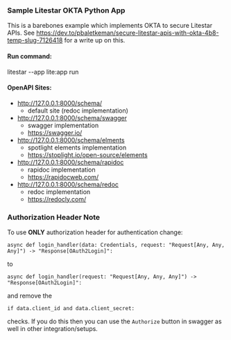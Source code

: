 ### Sample Litestar OKTA Python App ###
This is a barebones example which implements OKTA to secure Litestar APIs.
See https://dev.to/pbaletkeman/secure-litestar-apis-with-okta-4b8-temp-slug-7126418 for a write up on this.

#### Run command: ####

litestar --app lite:app run

#### OpenAPI Sites: ####
- http://127.0.0.1:8000/schema/
  - default site (redoc implementation)
- http://127.0.0.1:8000/schema/swagger
  - swagger implementation
  - https://swagger.io/
- http://127.0.0.1:8000/schema/elments
  - spotlight elements implementation
  - https://stoplight.io/open-source/elements
- http://127.0.0.1:8000/schema/rapidoc
  - rapidoc implementation
  - https://rapidocweb.com/
- http://127.0.0.1:8000/schema/redoc
  - redoc implementation
  - https://redocly.com/


### Authorization Header Note ###
To use **ONLY** authorization header for authentication change:

```async def login_handler(data: Credentials, request: "Request[Any, Any, Any]") -> "Response[OAuth2Login]":```

to

```async def login_handler(request: "Request[Any, Any, Any]") -> "Response[OAuth2Login]":```

and remove the 

```if data.client_id and data.client_secret:```

checks.
If you do this then you can use the `Authorize` button in swagger as well in other integration/setups.
